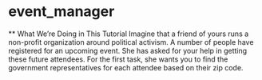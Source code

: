 # event_manager

** What We’re Doing in This Tutorial
Imagine that a friend of yours runs a non-profit organization around political activism. A number of people have registered for an upcoming event. She has asked for your help in getting these future attendees. For the first task, she wants you to find the government representatives for each attendee based on their zip code.
